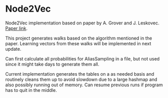 # Node2Vec
Node2Vec implementation based on paper by A. Grover and J. Leskovec. [Paper link](http://snap.stanford.edu/node2vec/).

This project generates walks based on the algorithm mentioned in the paper. Learning vectors from these walks will be implemented in next update.

Can first calculate all probabilities for AliasSampling in a file, but not used since it might take days to generate them all.

Current implementation generates the tables on a as needed basis and routinely cleans them up to avoid slowdown due to a large hashmap and also possibly running out of memory.
Can resume previous runs if program has to quit in the middle. 

